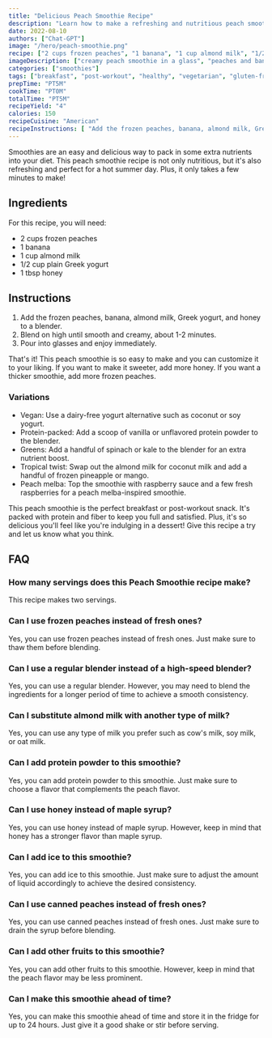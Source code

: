 ```yaml
---
title: "Delicious Peach Smoothie Recipe"
description: "Learn how to make a refreshing and nutritious peach smoothie with this easy recipe. Perfect for a quick breakfast or post-workout snack!"
date: 2022-08-10
authors: ["Chat-GPT"]
image: "/hero/peach-smoothie.png"
recipe: ["2 cups frozen peaches", "1 banana", "1 cup almond milk", "1/2 cup plain Greek yogurt", "1 tbsp honey"]
imageDescription: ["creamy peach smoothie in a glass", "peaches and banana in a blender", "sliced peaches on a wooden table", "ingredients for peach smoothie"]
categories: ["smoothies"]
tags: ["breakfast", "post-workout", "healthy", "vegetarian", "gluten-free"]
prepTime: "PT5M"
cookTime: "PT0M"
totalTime: "PT5M"
recipeYield: "4"
calories: 150
recipeCuisine: "American"
recipeInstructions: [ "Add the frozen peaches, banana, almond milk, Greek yogurt, and honey to a blender.", "Blend on high until smooth and creamy, about 1-2 minutes.", "Pour into glasses and enjoy immediately." ]
---
```


Smoothies are an easy and delicious way to pack in some extra nutrients into your diet. This peach smoothie recipe is not only nutritious, but it's also refreshing and perfect for a hot summer day. Plus, it only takes a few minutes to make!

## Ingredients

For this recipe, you will need:

- 2 cups frozen peaches
- 1 banana
- 1 cup almond milk
- 1/2 cup plain Greek yogurt
- 1 tbsp honey

## Instructions

1. Add the frozen peaches, banana, almond milk, Greek yogurt, and honey to a blender.
2. Blend on high until smooth and creamy, about 1-2 minutes.
3. Pour into glasses and enjoy immediately.

That's it! This peach smoothie is so easy to make and you can customize it to your liking. If you want to make it sweeter, add more honey. If you want a thicker smoothie, add more frozen peaches. 

### Variations

- Vegan: Use a dairy-free yogurt alternative such as coconut or soy yogurt.
- Protein-packed: Add a scoop of vanilla or unflavored protein powder to the blender.
- Greens: Add a handful of spinach or kale to the blender for an extra nutrient boost.
- Tropical twist: Swap out the almond milk for coconut milk and add a handful of frozen pineapple or mango.
- Peach melba: Top the smoothie with raspberry sauce and a few fresh raspberries for a peach melba-inspired smoothie.

This peach smoothie is the perfect breakfast or post-workout snack. It's packed with protein and fiber to keep you full and satisfied. Plus, it's so delicious you'll feel like you're indulging in a dessert! Give this recipe a try and let us know what you think.

## FAQ

### How many servings does this Peach Smoothie recipe make?

This recipe makes two servings.

### Can I use frozen peaches instead of fresh ones?

Yes, you can use frozen peaches instead of fresh ones. Just make sure to thaw them before blending.

### Can I use a regular blender instead of a high-speed blender?

Yes, you can use a regular blender. However, you may need to blend the ingredients for a longer period of time to achieve a smooth consistency.

### Can I substitute almond milk with another type of milk?

Yes, you can use any type of milk you prefer such as cow's milk, soy milk, or oat milk.

### Can I add protein powder to this smoothie?

Yes, you can add protein powder to this smoothie. Just make sure to choose a flavor that complements the peach flavor.

### Can I use honey instead of maple syrup?

Yes, you can use honey instead of maple syrup. However, keep in mind that honey has a stronger flavor than maple syrup.

### Can I add ice to this smoothie?

Yes, you can add ice to this smoothie. Just make sure to adjust the amount of liquid accordingly to achieve the desired consistency.

### Can I use canned peaches instead of fresh ones?

Yes, you can use canned peaches instead of fresh ones. Just make sure to drain the syrup before blending.

### Can I add other fruits to this smoothie?

Yes, you can add other fruits to this smoothie. However, keep in mind that the peach flavor may be less prominent.

### Can I make this smoothie ahead of time?

Yes, you can make this smoothie ahead of time and store it in the fridge for up to 24 hours. Just give it a good shake or stir before serving.